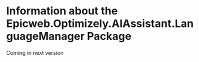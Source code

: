 # Information about the Epicweb.Optimizely.AIAssistant.LanguageManager Package

Coming in next version
